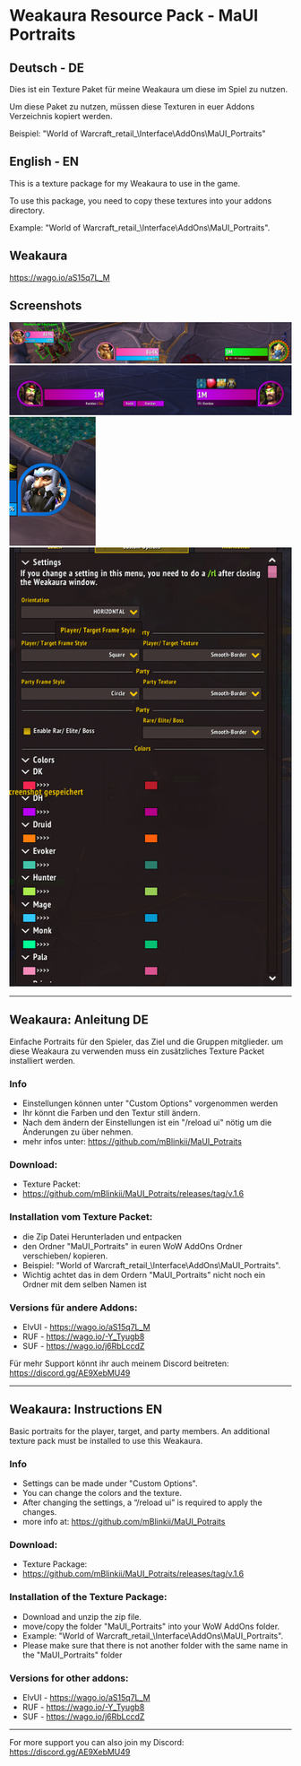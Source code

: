 
# Weakaura Resource Pack - MaUI Portraits

## Deutsch - DE
Dies ist ein Texture Paket für meine Weakaura um diese im Spiel zu nutzen.

Um diese Paket zu nutzen, müssen diese Texturen in euer Addons Verzeichnis kopiert werden.

Beispiel: "World of Warcraft\_retail_\Interface\AddOns\MaUI_Portraits"

## English - EN

This is a texture package for my Weakaura to use in the game.

To use this package, you need to copy these textures into your addons directory.

Example: "World of Warcraft\_retail_\Interface\AddOns\MaUI_Portraits".

## Weakaura

https://wago.io/aS15q7L_M


## Screenshots
![scr1](https://raw.githubusercontent.com/mBlinkii/MaUI_Potraits/main/Screenshot%202023-08-26%20164104.png)
![scr2](https://github.com/mBlinkii/MaUI_Potraits/blob/main/Screenshot%202023-08-25%20181529.png)
![scr3](https://github.com/mBlinkii/MaUI_Potraits/blob/main/Screenshot%202023-08-25%20161003.png)
![scr4](https://github.com/mBlinkii/MaUI_Potraits/blob/main/Screenshot%202023-08-26%20164333.png)

----

## Weakaura: Anleitung DE
Einfache Portraits für den Spieler, das Ziel und die Gruppen mitglieder. um diese Weakaura zu verwenden muss ein zusätzliches Texture Packet installiert werden.

### Info
 - Einstellungen können unter "Custom Options" vorgenommen werden
 - Ihr könnt die Farben und den Textur still ändern.
 - Nach dem ändern der Einstellungen ist ein "/reload ui" nötig um  die Änderungen zu über nehmen.
 - mehr infos unter: https://github.com/mBlinkii/MaUI_Potraits

### Download:
- Texture Packet:
 - https://github.com/mBlinkii/MaUI_Potraits/releases/tag/v.1.6

### Installation vom Texture Packet:
- die Zip Datei Herunterladen und entpacken
- den Ordner "MaUI_Portraits" in euren WoW AddOns Ordner verschieben/ kopieren.
 - Beispiel: "World of Warcraft\_retail_\Interface\AddOns\MaUI_Portraits".
 - Wichtig achtet das in dem Ordern "MaUI_Portraits" nicht noch ein Ordner mit dem selben Namen ist

### Versions für andere Addons:

- ElvUI - https://wago.io/aS15q7L_M
- RUF - https://wago.io/-Y_Tyugb8
- SUF - https://wago.io/j6RbLccdZ

Für mehr Support könnt ihr auch meinem Discord beitreten: https://discord.gg/AE9XebMU49

----
## Weakaura: Instructions EN
Basic portraits for the player, target, and party members. An additional texture pack must be installed to use this Weakaura.

### Info
 - Settings can be made under "Custom Options".
 - You can change the colors and the texture.
 - After changing the settings, a “/reload ui” is required to apply the changes.
 - more info at: https://github.com/mBlinkii/MaUI_Potraits

### Download:
- Texture Package:
 - https://github.com/mBlinkii/MaUI_Potraits/releases/tag/v.1.6

### Installation of the Texture Package:
- Download and unzip the zip file.
- move/copy the folder "MaUI_Portraits" into your WoW AddOns folder.
 - Example: "World of Warcraft\_retail_\Interface\AddOns\MaUI_Portraits".
 - Please make sure that there is not another folder with the same name in the "MaUI_Portraits" folder

### Versions for other addons:
- ElvUI - https://wago.io/aS15q7L_M
- RUF - https://wago.io/-Y_Tyugb8
- SUF - https://wago.io/j6RbLccdZ

----
For more support you can also join my Discord: https://discord.gg/AE9XebMU49


